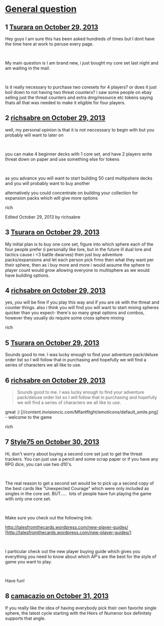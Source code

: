 # [General question](https://community.fantasyflightgames.com/topic/92808-general-question/)

## 1 [Tsurara on October 29, 2013](https://community.fantasyflightgames.com/topic/92808-general-question/?do=findComment&comment=899012)

Hey guys I am sure this has been asked hundreds of times but I dont have the time here at work to peruse every page.

 

My main question is I am brand new, i just bought my core set last night and am waiting in the mail.

 

Is it really necessary to purchase two coresets for 4 players? or does it just boil down to not having two threat counters? i saw some people on ebay selling just the threat counters and extra dmg/resource etc tokens saying thats all that was needed to make it eligible for four players.

## 2 [richsabre on October 29, 2013](https://community.fantasyflightgames.com/topic/92808-general-question/?do=findComment&comment=899026)

well, my personal opinion is that it is not neccessary to begin with but you probably will want to later on

 

you can make 4 beginner decks with 1 core set, and have 2 players write threat down on paper and use something else for tokens

 

as you advance you will want to start building 50 card multipshere decks and you will probably want to buy another

alternatively you could concentrate on building your collection for expansion packs which will give more options

rich

Edited October 29, 2013 by richsabre

## 3 [Tsurara on October 29, 2013](https://community.fantasyflightgames.com/topic/92808-general-question/?do=findComment&comment=899031)

My initial plan is to buy one core set, figure into which sphere each of the four people prefer (i personally like lore, but in the future ill dual lore and tactics cause i <3 battle dwarves) then just buy adventure packs/expansions and let each person pick frmo then what they want per their sphere, then as i buy more and more i would assume the sphere to player count would grow allowing everyone to multisphere as we would have building options.

## 4 [richsabre on October 29, 2013](https://community.fantasyflightgames.com/topic/92808-general-question/?do=findComment&comment=899036)

yes, you will be fine if you play this way and if you are ok with the threat and counter things. also i think you will find you will want to start mixing spheres quicker than you expect- there's so many great options and combos, however they usually do require some cross sphere mixing

rich

## 5 [Tsurara on October 29, 2013](https://community.fantasyflightgames.com/topic/92808-general-question/?do=findComment&comment=899039)

Sounds good to me. I was lucky enough to find your adventure pack/deluxe order list so I will follow that in purchasing and hopefully we will find a series of characters we all like to use.

## 6 [richsabre on October 29, 2013](https://community.fantasyflightgames.com/topic/92808-general-question/?do=findComment&comment=899050)

> Sounds good to me. I was lucky enough to find your adventure pack/deluxe order list so I will follow that in purchasing and hopefully we will find a series of characters we all like to use.

great :) [//content.invisioncic.com/Mfantflight/emoticons/default_smile.png] - welcome to the game

rich

## 7 [Style75 on October 30, 2013](https://community.fantasyflightgames.com/topic/92808-general-question/?do=findComment&comment=899092)

Hi, don't worry about buying a second core set just to get the threat trackers. You can just use a pencil and some scrap paper or if you have any RPG dice, you can use two d10's.

 

The real reason to get a second set would be to pick up a second copy of the best cards like "Unexpected Courage" which were only included as singles in the core set. BUT.....  lots of people have fun playing the game with only one core set.

 

Make sure you check out the following link:

http://talesfromthecards.wordpress.com/new-player-guides/ [http://talesfromthecards.wordpress.com/new-player-guides/]

 

I particular check out the new player buying guide which gives you everything you need to know about which AP's are the best for the style of game you want to play.

 

Have fun!

## 8 [camacazio on October 31, 2013](https://community.fantasyflightgames.com/topic/92808-general-question/?do=findComment&comment=899705)

If you really like the idea of having everybody pick their own favorite single sphere, the latest cycle starting with the Heirs of Numenor box definitely supports that angle.

